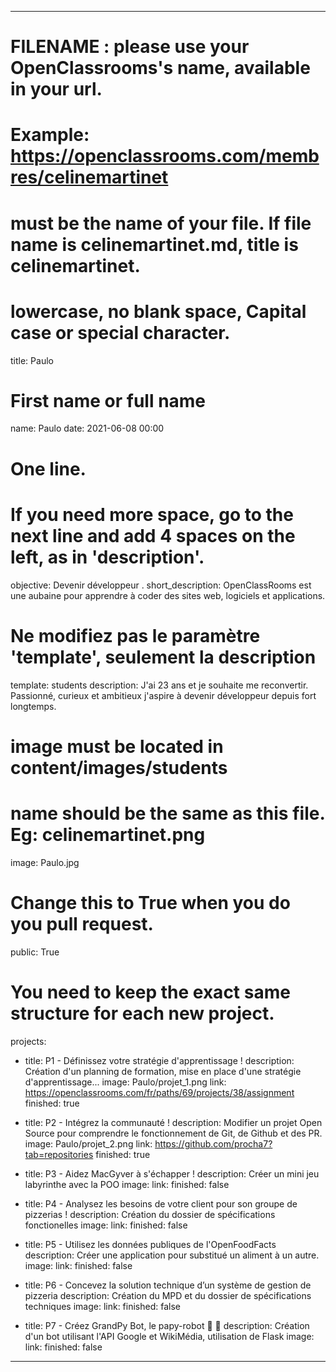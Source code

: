 ---

# FILENAME : please use your OpenClassrooms's name, available in your url.
# Example: https://openclassrooms.com/membres/celinemartinet
# must be the name of your file. If file name is celinemartinet.md, title is celinemartinet.
# lowercase, no blank space, Capital case or special character.
title: Paulo

# First name or full name
name: Paulo
date: 2021-06-08 00:00

# One line.
# If you need more space, go to the next line and add 4 spaces on the left, as in 'description'.
objective: Devenir développeur .
short_description: OpenClassRooms est une aubaine pour apprendre à coder des sites web, logiciels et applications.

# Ne modifiez pas le paramètre 'template', seulement la description
template: students
description:
    J'ai 23 ans et je souhaite me reconvertir. Passionné, curieux et ambitieux 
    j'aspire à devenir développeur depuis fort longtemps. 
# image must be located in content/images/students
# name should be the same as this file. Eg: celinemartinet.png
image: Paulo.jpg

# Change this to True when you do you pull request.
public: True

# You need to keep the exact same structure for each new project.
projects:
  - title: P1 - Définissez votre stratégie d'apprentissage !
    description: Création d'un planning de formation, mise en place d'une stratégie d'apprentissage... 
    image: Paulo/projet_1.png
    link: https://openclassrooms.com/fr/paths/69/projects/38/assignment
    finished: true

  - title: P2 - Intégrez la communauté !
    description: Modifier un projet Open Source pour comprendre le fonctionnement de Git, de Github et des PR. 
    image: Paulo/projet_2.png
    link: https://github.com/procha7?tab=repositories
    finished: true

  - title: P3 - Aidez MacGyver à s'échapper !
    description: Créer un mini jeu labyrinthe avec la POO
    image: 
    link: 
    finished: false

  - title: P4 - Analysez les besoins de votre client pour son groupe de pizzerias !
    description: Création du dossier de spécifications fonctionelles 
    image: 
    link: 
    finished: false

  - title: P5 - Utilisez les données publiques de l'OpenFoodFacts
    description: Créer une application pour substitué un aliment à un autre.
    image: 
    link: 
    finished: false

  - title: P6 - Concevez la solution technique d’un système de gestion de pizzeria
    description: Création du MPD et du dossier de spécifications techniques
    image: 
    link: 
    finished: false

  - title: P7 - Créez GrandPy Bot, le papy-robot 🤖 👴
    description: Création d'un bot utilisant l'API Google et WikiMédia, utilisation de Flask
    image: 
    link: 
    finished: false 
---